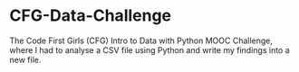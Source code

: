# CFG-Data-Challenge
The Code First Girls (CFG) Intro to Data with Python MOOC Challenge, where I had to analyse a CSV file using Python and write my findings into a new file.
